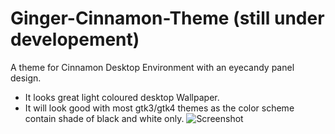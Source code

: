 # Ginger-Cinnamon-Theme (still under developement)
A theme for Cinnamon Desktop Environment with an eyecandy panel design.

 - It looks great light coloured desktop Wallpaper.
 - It will look good with most gtk3/gtk4 themes as the color scheme contain shade of black and white only.
![Screenshot](https://user-images.githubusercontent.com/107737503/232187311-f252ba25-397f-42cb-a6e5-079ac751d817.png)
